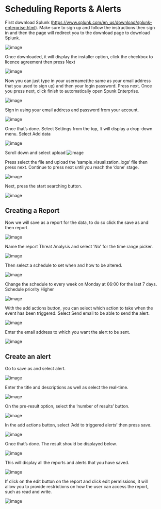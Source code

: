 <b><h1>Scheduling Reports & Alerts</h1></b>


First download Splunk (https://www.splunk.com/en_us/download/splunk-enterprise.html). Make sure to sign up and follow the instructions then sign in and then the page will redirect you to the download page to download Splunk.


 ![image](https://github.com/user-attachments/assets/e0f64dfe-7178-43dd-b774-d40668daf4f2)


Once downloaded, it will display the installer option, click the checkbox to licence agreement then press Next

![image](https://github.com/user-attachments/assets/adaed98a-459d-4194-b105-133dbfed2054)


Now you can just type in your username(the same as your email address that you used to sign up) and then your login password. Press next. Once you press next, click finish to automatically open Spunk Enterprise. 

![image](https://github.com/user-attachments/assets/862074f4-3ece-4024-b4c8-fcc1885a5894)



Sign in using your email address and password from your account.

![image](https://github.com/user-attachments/assets/7508a537-ae3b-4680-8f5f-9c46f84e5f18)

Once that’s done. Select Settings from the top, It will display a drop-down menu. Select Add data

![image](https://github.com/user-attachments/assets/46dd32fa-1c3a-4e76-a5ef-03e14fd8dccd)


Scroll down and select upload
![image](https://github.com/user-attachments/assets/af9dc651-560c-44e6-80e2-e8c5e14fc832)

Press select the file and upload the ‘sample_visualization_logs’ file then press next. Continue to press next until you reach the ‘done’ stage. 

![image](https://github.com/user-attachments/assets/d590cf69-da44-49d8-b25f-7e5e971baab0)

Next, press the start searching button.

![image](https://github.com/user-attachments/assets/4db99061-df50-4cad-9142-7548dee00fc8)

<b><h2>Creating a Report</h2></b>


Now we will save as a report for the data, to do so click the save as and then report.

![image](https://github.com/user-attachments/assets/ac532d66-5760-4df2-b94b-f3bf26328e31)

Name the report Threat Analysis and select 'No' for the time range picker.

![image](https://github.com/user-attachments/assets/81cde538-c6b4-48f2-8d53-a045cd34664b)

Then select a schedule to set when and how to be altered.

![image](https://github.com/user-attachments/assets/5cd2e5f3-8ae1-488b-9fb4-1fd85208206a)

Change the schedule to every week on Monday at 06:00 for the last 7 days. Schedule priority Higher 

![image](https://github.com/user-attachments/assets/d26cb16b-b177-405a-b84d-f0b9cf340205)

With the add actions button, you can select which action to take when the event has been triggered. Select Send email to be able to send the alert.

![image](https://github.com/user-attachments/assets/656f3aba-3382-425a-869a-71001d493966)

Enter the email address to which you want the alert to be sent.

![image](https://github.com/user-attachments/assets/028016f2-2157-4c32-bbac-ac3526324db6)

<b><h2>Create an alert</h2></b>

Go to save as and select alert.

![image](https://github.com/user-attachments/assets/6a735cf1-1491-4975-b73a-ce0610d8eb7c)

Enter the title and descriptions as well as select the real-time.

![image](https://github.com/user-attachments/assets/2c3e6eb8-0721-422e-aab1-0e69e53139b1)

On the pre-result option, select the ‘number of results’ button.

![image](https://github.com/user-attachments/assets/85c381bf-1342-4c18-b467-cc6ea5f2beb4)

In the add actions button, select ‘Add to triggered alerts’ then press save.

![image](https://github.com/user-attachments/assets/e8e676ee-5d86-4fc6-ba7e-679787270893)


Once that’s done. The result should be displayed below.

![image](https://github.com/user-attachments/assets/67d29798-a18a-419b-bc9a-99f9af1e5fe6)

This will display all the reports and alerts that you have saved.

![image](https://github.com/user-attachments/assets/554c0670-59c5-496d-95ec-129f40cc057a)


If click on the edit button on the report and click edit permissions, it will allow you to provide restrictions on how the user can access the report, such as read and write.

![image](https://github.com/user-attachments/assets/128e8b0b-86f2-4e08-bd8e-55d0f1acf303)














